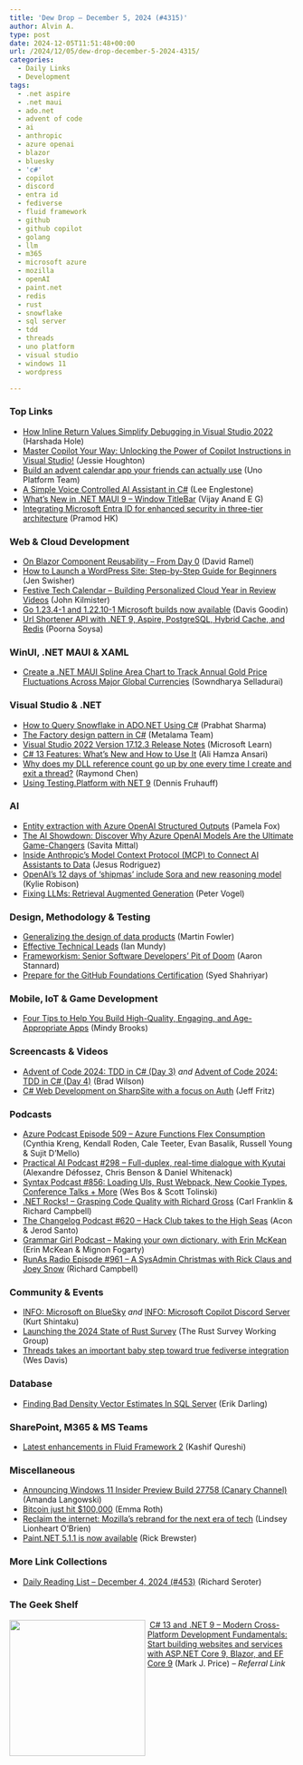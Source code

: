 ```yaml
---
title: 'Dew Drop – December 5, 2024 (#4315)'
author: Alvin A.
type: post
date: 2024-12-05T11:51:48+00:00
url: /2024/12/05/dew-drop-december-5-2024-4315/
categories:
  - Daily Links
  - Development
tags:
  - .net aspire
  - .net maui
  - ado.net
  - advent of code
  - ai
  - anthropic
  - azure openai
  - blazor
  - bluesky
  - 'c#'
  - copilot
  - discord
  - entra id
  - fediverse
  - fluid framework
  - github
  - github copilot
  - golang
  - llm
  - m365
  - microsoft azure
  - mozilla
  - openAI
  - paint.net
  - redis
  - rust
  - snowflake
  - sql server
  - tdd
  - threads
  - uno platform
  - visual studio
  - windows 11
  - wordpress

---
```

### <a name="top"></a>Top Links

  * <a href="https://devblogs.microsoft.com/visualstudio/how-inline-return-values-simplify-debugging-in-visual-studio-2022/" target="_blank">How Inline Return Values Simplify Debugging in Visual Studio 2022</a> (Harshada Hole)
  * <a href="http://www.youtube.com/watch?v=qOjhmz5ag1w" target="_blank">Master Copilot Your Way: Unlocking the Power of Copilot Instructions in Visual Studio!</a> (Jessie Houghton)
  * <a href="https://platform.uno/blog/create-an-advent-calendar-app-your-friends-can-actually-use/" target="_blank">Build an advent calendar app your friends can actually use</a> (Uno Platform Team)
  * <a href="https://www.linkedin.com/pulse/simple-voice-controlled-ai-assistant-c-lee-englestone-qwvaf/" target="_blank">A Simple Voice Controlled AI Assistant in C#</a> (Lee Englestone)
  * <a href="https://egvijayanand.in/2024/12/04/what-is-new-in-dotnet-maui-9-window-titlebar/" target="_blank">What’s New in .NET MAUI 9 – Window TitleBar</a> (Vijay Anand E G)
  * <a href="https://devblogs.microsoft.com/identity/microsoft-entra-id-and-three-tier-arhcitecture/" target="_blank">Integrating Microsoft Entra ID for enhanced security in three-tier architecture</a> (Pramod HK)



### <a name="web"></a>Web & Cloud Development

  * <a href="https://visualstudiomagazine.com/Articles/2024/12/04/On-Blazor-Component-Reusability--From-Day-0.aspx" target="_blank">On Blazor Component Reusability &#8211; From Day 0</a> (David Ramel)
  * <a href="https://jetpack.com/blog/how-to-launch-a-wordpress-site/" target="_blank">How to Launch a WordPress Site: Step-by-Step Guide for Beginners</a> (Jen Swisher)
  * <a href="https://www.blueboxes.co.uk/festive-tech-calender-building-personalised-cloud-year-in-review-videos/" target="_blank">Festive Tech Calendar &#8211; Building Personalized Cloud Year in Review Videos</a> (John Kilmister)
  * <a href="https://devblogs.microsoft.com/go/go-1-23-4-1-and-1-22-10-1-microsoft-builds-now-available/" target="_blank">Go 1.23.4-1 and 1.22.10-1 Microsoft builds now available</a> (Davis Goodin)
  * <a href="https://github.com/poorna-soysa/url-shortener-app" target="_blank">Url Shortener API with .NET 9, Aspire, PostgreSQL, Hybrid Cache, and Redis</a> (Poorna Soysa)



### <a name="silverlight"></a>WinUI, .NET MAUI & XAML

  * <a href="https://www.syncfusion.com/blogs/post/maui-spline-area-chart-for-gold-rate?utm_source=alvinashcraft&utm_medium=email&utm_campaign=alvinashcraft_blog_edmdec24" target="_blank">Create a .NET MAUI Spline Area Chart to Track Annual Gold Price Fluctuations Across Major Global Currencies</a> (Sowndharya Selladurai)



### <a name="dotnet"></a>Visual Studio & .NET

  * <a href="https://developer.mescius.com/blogs/how-to-query-snowflake-in-ado-net-using-c-sharp" target="_blank">How to Query Snowflake in ADO.NET Using C#</a> (Prabhat Sharma)
  * <a href="https://blog.postsharp.net/factory-pattern" target="_blank">The Factory design pattern in C#</a> (Metalama Team)
  * <a href="https://learn.microsoft.com/en-us/visualstudio/releases/2022/release-notes#17.12.3" target="_blank">Visual Studio 2022 Version 17.12.3 Release Notes</a> (Microsoft Learn)
  * <a href="https://blog.elmah.io/c-13-features-whats-new-and-how-to-use-it/" target="_blank">C# 13 Features: What&#8217;s New and How to Use It</a> (Ali Hamza Ansari)
  * <a href="https://devblogs.microsoft.com/oldnewthing/20241204-00/?p=110604" target="_blank">Why does my DLL reference count go up by one every time I create and exit a thread?</a> (Raymond Chen)
  * <a href="https://dateo-software.de/blog/testing-platform" target="_blank">Using Testing.Platform with NET 9</a> (Dennis Fruhauff)



### AI

  * <a href="https://techcommunity.microsoft.com/t5/microsoft-developer-community/entity-extraction-with-azure-openai-structured-outputs/ba-p/4342176" target="_blank">Entity extraction with Azure OpenAI Structured Outputs</a> (Pamela Fox)
  * <a href="https://techcommunity.microsoft.com/t5/ai-azure-ai-services-blog/the-ai-showdown-discover-why-azure-openai-models-are-the/ba-p/4352543" target="_blank">The AI Showdown: Discover Why Azure OpenAI Models Are the Ultimate Game-Changers</a> (Savita Mittal)
  * <a href="https://pub.towardsai.net/inside-anthropics-model-context-protocol-mcp-to-connect-ai-assistants-to-data-529fb322ef5b?source=rss-46674a2c9422------2" target="_blank">Inside Anthropic’s Model Context Protocol (MCP) to Connect AI Assistants to Data</a> (Jesus Rodriguez)
  * <a href="https://www.theverge.com/2024/12/4/24312352/openai-sora-o1-reasoning-12-days-shipmas" target="_blank">OpenAI’s 12 days of ‘shipmas’ include Sora and new reasoning model</a> (Kylie Robison)
  * <a href="https://www.telerik.com/blogs/fixing-llms-retrieval-augmented-generation" target="_blank">Fixing LLMs: Retrieval Augmented Generation</a> (Peter Vogel)



### <a name="design"></a>Design, Methodology & Testing

  * <a href="https://martinfowler.com/articles/designing-data-products.html#OverlayAdditionalUseCasesAndGeneralise" target="_blank">Generalizing the design of data products</a> (Martin Fowler)
  * <a href="https://levelup.gitconnected.com/effective-technical-leads-43bf15a1c7b7" target="_blank">Effective Technical Leads</a> (Ian Mundy)
  * <a href="https://aaronstannard.com/frameworkism/" target="_blank">Frameworkism: Senior Software Developers&#8217; Pit of Doom</a> (Aaron Stannard)
  * <a href="https://techcommunity.microsoft.com/t5/educator-developer-blog/prepare-for-the-github-foundations-certification/ba-p/4346318" target="_blank">Prepare for the GitHub Foundations Certification</a> (Syed Shahriyar)



### <a name="mobile"></a>Mobile, IoT & Game Development

  * <a href="http://android-developers.googleblog.com/2024/12/build-high-quality-enagaing-age-appropriate-apps.html" target="_blank">Four Tips to Help You Build High-Quality, Engaging, and Age-Appropriate Apps</a> (Mindy Brooks)



### <a name="videos"></a>Screencasts & Videos

  * <a href="http://www.youtube.com/watch?v=pZGOJ2Aoy58" target="_blank">Advent of Code 2024: TDD in C# (Day 3)</a> _and_ <a href="http://www.youtube.com/watch?v=sD5b70aK8ZA" target="_blank">Advent of Code 2024: TDD in C# (Day 4)</a> (Brad Wilson)
  * <a href="http://www.youtube.com/watch?v=Ze7qXPvWUNY" target="_blank">C# Web Development on SharpSite with a focus on Auth</a> (Jeff Fritz)



### <a name="podcasts"></a>Podcasts

  * <a href="http://azpodcast.azurewebsites.net/post/Episode-509-Azure-Functions-Flex-Consumption" target="_blank">Azure Podcast Episode 509 &#8211; Azure Functions Flex Consumption</a> (Cynthia Kreng, Kendall Roden, Cale Teeter, Evan Basalik, Russell Young & Sujit D&#8217;Mello)
  * <a href="https://changelog.com/practicalai/298" target="_blank">Practical AI Podcast #298 &#8211; Full-duplex, real-time dialogue with Kyutai</a> (Alexandre Défossez, Chris Benson & Daniel Whitenack)
  * <a href="https://syntax.fm/856" target="_blank">Syntax Podcast #856: Loading UIs, Rust Webpack, New Cookie Types, Conference Talks + More</a> (Wes Bos & Scott Tolinski)
  * <a href="https://www.spreaker.com/episode/grasping-code-quality-with-richard-gross--63155850" target="_blank">.NET Rocks! &#8211; Grasping Code Quality with Richard Gross</a> (Carl Franklin & Richard Campbell)
  * <a href="https://changelog.com/podcast/620" target="_blank">The Changelog Podcast #620 &#8211; Hack Club takes to the High Seas</a> (Acon & Jerod Santo)
  * <a href="https://grammar-girl.simplecast.com/episodes/mckean-J9DeGujC" target="_blank">Grammar Girl Podcast &#8211; Making your own dictionary, with Erin McKean</a> (Erin McKean & Mignon Fogarty)
  * <a href="https://runasradio.com/Shows/Show/961" target="_blank">RunAs Radio Episode #961 &#8211; A SysAdmin Christmas with Rick Claus and Joey Snow</a> (Richard Campbell)



### <a name="events"></a>Community & Events

  * <a href="https://kurtsh.com/2024/12/04/info-microsoft-on-bluesky/" target="_blank">INFO: Microsoft on BlueSky</a> _and_ <a href="https://kurtsh.com/2024/12/04/info-microsoft-copilot-discord-server/" target="_blank">INFO: Microsoft Copilot Discord Server</a> (Kurt Shintaku)
  * <a href="https://blog.rust-lang.org/2024/12/05/annual-survey-2024-launch.html" target="_blank">Launching the 2024 State of Rust Survey</a> (The Rust Survey Working Group)
  * <a href="https://www.theverge.com/2024/12/4/24313229/threads-follow-fediverse-mastodon-users-post-notifications" target="_blank">Threads takes an important baby step toward true fediverse integration</a> (Wes Davis)



### <a name="sql"></a>Database

  * <a href="https://erikdarling.com/finding-bad-density-vector-estimates-in-sql-server/" target="_blank">Finding Bad Density Vector Estimates In SQL Server</a> (Erik Darling)



### <a name="sp"></a>SharePoint, M365 & MS Teams

  * <a href="https://devblogs.microsoft.com/microsoft365dev/latest-enhancements-in-fluid-framework-2/" target="_blank">Latest enhancements in Fluid Framework 2</a> (Kashif Qureshi)



### <a name="misc"></a>Miscellaneous

  * <a href="https://blogs.windows.com/windows-insider/2024/12/04/announcing-windows-11-insider-preview-build-27758-canary-channel/" target="_blank">Announcing Windows 11 Insider Preview Build 27758 (Canary Channel)</a> (Amanda Langowski)
  * <a href="https://www.theverge.com/2024/12/4/24303204/bitcoin-price-hit-100000" target="_blank">Bitcoin just hit $100,000</a> (Emma Roth)
  * <a href="https://blog.mozilla.org/en/mozilla/mozilla-brand-next-era-of-tech/" target="_blank">Reclaim the internet: Mozilla’s rebrand for the next era of tech</a> (Lindsey Lionheart O’Brien)
  * <a href="https://blog.getpaint.net/2024/12/04/paint-net-5-1-1-is-now-available/" target="_blank">Paint.NET 5.1.1 is now available</a> (Rick Brewster)



### <a name="links"></a>More Link Collections

  * <a href="http://seroter.com/2024/12/04/daily-reading-list-december-4-2024-453/" target="_blank">Daily Reading List – December 4, 2024 (#453)</a> (Richard Seroter)



### <a name="shelf"></a>The Geek Shelf

<a href="https://www.amazon.com/dp/B0DHRLPX47/?tag=amavin-20" target="_blank"><img loading="lazy" decoding="async" width="240" height="240" align="left" style="margin: 0px 4px 0px 0px; border: 0px currentcolor; border-image: none; float: left; display: inline; background-image: none;" src="https://m.media-amazon.com/images/I/415b9BRgXzL._SS135_.jpg" border="0" /></a>&nbsp;<a href="https://www.amazon.com/dp/B0DHRLPX47/?tag=amavin-20" target="_blank">C# 13 and .NET 9 – Modern Cross-Platform Development Fundamentals: Start building websites and services with ASP.NET Core 9, Blazor, and EF Core 9</a> (Mark J. Price) _&#8211; Referral Link_